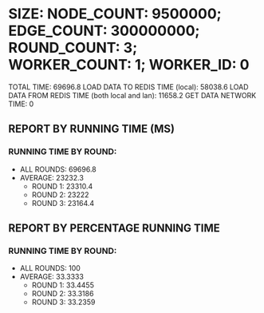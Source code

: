 
# SIZE: NODE_COUNT: 9500000; EDGE_COUNT: 300000000; ROUND_COUNT: 3; WORKER_COUNT: 1; WORKER_ID: 0
 TOTAL TIME: 69696.8
 LOAD DATA TO REDIS TIME (local): 58038.6
 LOAD DATA FROM REDIS TIME (both local and lan): 11658.2
 GET DATA NETWORK TIME: 0

## REPORT BY RUNNING TIME (MS)

 ### RUNNING TIME BY ROUND:

  + ALL ROUNDS: 69696.8
  + AVERAGE: 23232.3
     + ROUND 1: 23310.4
     + ROUND 2: 23222
     + ROUND 3: 23164.4

## REPORT BY PERCENTAGE RUNNING TIME

 ### RUNNING TIME BY ROUND:

  + ALL ROUNDS: 100
  + AVERAGE: 33.3333
     + ROUND 1: 33.4455
     + ROUND 2: 33.3186
     + ROUND 3: 33.2359

